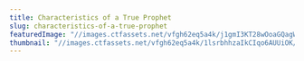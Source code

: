 ```yaml
---
title: Characteristics of a True Prophet
slug: characteristics-of-a-true-prophet
featuredImage: "//images.ctfassets.net/vfgh62eq5a4k/j1gmI3KT28wOoaGQagWCa/4d7e9f3a771eaa4a77e4d6e42e674f51/redd-angelo-110463_smaller.jpg"
thumbnail: "//images.ctfassets.net/vfgh62eq5a4k/1lsrbhhzaIkCIqo6AUUiOK/61daf2b699737cf3f52c35033a3fb037/redd-angelo-110463-smaller-compressor.jpg"
---
```

